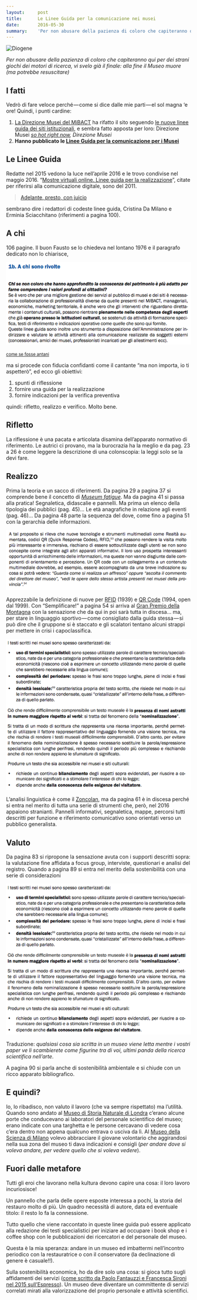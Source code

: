 ```yaml
---
layout:     post
title:      Le Linee Guida per la comunicazione nei musei
date:       2016-05-30
summary:    'Per non abusare della pazienza di coloro che capiteranno qui per dei strani giochi dei motori di ricerca, vi svelo già il finale: alla fine il Museo muore (ma potrebbe resuscitare)'
---
```


![Diogene](https://upload.wikimedia.org/wikipedia/commons/b/b1/Jean-L%C3%A9on_G%C3%A9r%C3%B4me_-_Diogenes_-_Walters_37131.jpg)

*Per non abusare della pazienza di coloro che capiteranno qui per dei strani giochi dei motori di ricerca, vi svelo già il finale: alla fine il Museo muore (ma potrebbe resuscitare)*


## I fatti
Vedrò di fare veloce perché — come si dice dalle mie parti — el sol magna ‘e ore! Quindi, i punti cardine:

1. [La Direzione Musei del MiBACT](http://musei.beniculturali.it/) ha rifatto il sito seguendo [le nuove linee guida dei siti istituzionali](https://github.com/italia-it/designer.italia.it), e sembra fatto apposta per loro: Direzione Musei *[so hot right now](https://youtu.be/Jhc6CRgwkqg), Direzione Musei*
2. **Hanno pubblicato le [Linee Guida per la comunicazione per i Musei](http://musei.beniculturali.it/wp-content/uploads/2016/04/Linee-guida-comunicazione.PDF.pdf)**

## Le Linee Guida
Redatte nel 2015 vedono la luce nell’aprile 2016 e le trovo condivise nel maggio 2016. “[Mostre virtuali online. Linee guida per la realizzazione](http://www.otebac.it/index.php?it/320/mostre-virtuali-online-linee-guida-per-la-realizzazione)”, citate per riferirsi alla comunicazione digitale, sono del 2011.

<blockquote><a href="https://it.wikibooks.org/wiki/I_promessi_sposi/Capitolo_13">Adelante, presto, con juicio</a></blockquote>

sembrano dire i redattori di codeste linee guida, Cristina Da Milano e Erminia Sciacchitano (riferimenti a pagina 100).

## A chi
106 pagine. Il buon Fausto se lo chiedeva nel lontano 1976 e il paragrafo dedicato non lo chiarisce,

![Screenshot Linee Guida](/images/img-post/20160530-1.png)

<small>[come se fosse antani](https://youtu.be/_9MTJw5ctVE)</small>

ma si procede con fiducia confidanti come il cantante “ma non importa, io ti aspetterò”, ed ecco gli obiettivi:

1. spunti di riflessione
2. fornire una guida per la realizzazione
3. fornire indicazioni per la verifica preventiva

quindi: rifletto, realizzo e verifico. Molto bene.


## Rifletto
La riflessione è una pacata e articolata disamina dell’apparato normativo di riferimento. Le autrici ci provano, ma la burocrazia ha la meglio e da pag. 23 a 26 è come leggere la descrizione di una colonscopia: la leggi solo se la devi fare.


## Realizzo
Prima la teoria e un sacco di riferimenti. Da pagina 29 a pagina 37 si comprende bene il concetto di *[Museum fatigue](http://www.academia.edu/1093648/What_is_museum_fatigue)*. Ma da pagina 41 si passa alla pratica! Segnaletica, didascalie e pannelli. Ma prima un elenco della tipologia dei pubblici (pag. 45)… Le età anagrafiche in relazione agli eventi (pag. 46)… Da pagina 48 parte la sequenza del dove, come fino a pagina 51 con la gerarchia delle informazioni.

![Screenshot Linee Guida](/images/img-post/20160530-2.png)

Apprezzabile la definizione di nuove per [RFID](https://it.wikipedia.org/wiki/Radio-frequency_identification) (1939) e [QR Code](https://it.wikipedia.org/wiki/Codice_QR) (1994, open dal 1999).
Con “Semplificare!” a pagina 54 si arriva al [Gran Premio della Montagna](https://it.wikipedia.org/wiki/Gran_Premio_della_Montagna) con la sensazione che da qui in poi sarà tutta in discesa… ma, per stare in linguaggio sportivo — come consigliato dalla guida stessa — si può dire che il gruppone si è staccato e gli scalatori tentano alcuni strappi per mettere in crisi i capoclassifica.

![Screenshot Linee Guida](/images/img-post/20160530-3.png)

L’analisi linguistica è come il [Zoncolan](https://it.wikipedia.org/wiki/Monte_Zoncolan#Caratteristiche_di_ascesa), ma da pagina 61 è in discesa perché si entra nel merito di tutta una serie di strumenti che, però, nel 2016 appaiono stranianti.
Pannelli informativi, segnaletica, mappe, percorsi tutti descritti per funzione e riferimento comunicativo sono orientati verso un pubblico generalista.


## Valuto
Da pagina 83 si ripropone la sensazione avuta con i supporti descritti sopra: la valutazione fine affidata a focus group, interviste, questionari e analisi del registro. Quando a pagina 89 si entra nel merito della sostenibilità con una serie di considerazioni

![Screenshot Linee Guida](/images/img-post/20160530-3.png)

Traduzione: *qualsiasi cosa sia scritta in un museo viene letta mentre i vostri paper ve li scambierete come figurine tra di voi, ultimi panda della ricerca scientifica nell’arte*.

A pagina 90 si parla anche di sostenibilità ambientale e si chiude con un ricco apparato bibliografico.


## E quindi?
Io, lo ribadisco, non valuto il lavoro (che va sempre rispettato) ma l’utilità. Quando sono andato al [Museo di Storia Naturale di Londra](http://www.nhm.ac.uk/) c’erano alcune porte che conducevano ai laboratori del personale scientifico del museo; erano indicate con una targhetta e le persone cercavano di vedere cosa c’era dentro non appena qualcuno entrava o usciva da lì. Al [Museo della Scienza di Milano](http://www.museoscienza.org/) volevo abbracciare il giovane volontario che aggirandosi nella sua zona del museo ti dava indicazioni e consigli (*per andare dove si voleva andare, per vedere quello che si voleva vedere*).


## Fuori dalle metafore
Tutti gli eroi che lavorano nella kultura devono capire una cosa: il loro lavoro incuriosisce!

Un pannello che parla delle opere esposte interessa a pochi, la storia del restauro molto di più.
Un quadro necessità di autore, data ed eventuale titolo: il resto lo fa la connessione.

Tutto quello che viene raccontato in queste linee guida può essere applicato alla redazione dei testi specialistici per iniziare ad occupare i book shop e i coffee shop con le pubblicazioni dei ricercatori e del personale del museo.

Questa è la mia speranza: andare in un museo ed imbattermi nell’incontro periodico con la restauratrice o con il conservatore (la declinazione di genere è casuale!!).

Sulla sostenibilità economica, ho da dire solo una cosa: si gioca tutto sugli affidamenti dei servizi ([come scritto da Paolo Fantauzzi e Francesca Sironi nel 2015 sull’Espresso](http://espresso.repubblica.it/plus/articoli/2015/01/08/news/i-musei-italiani-sono-un-affare-solo-per-i-privati-1.194188)). Un museo deve diventare un committente di servizi correlati mirati alla valorizzazione del proprio personale e attività scientifici.
